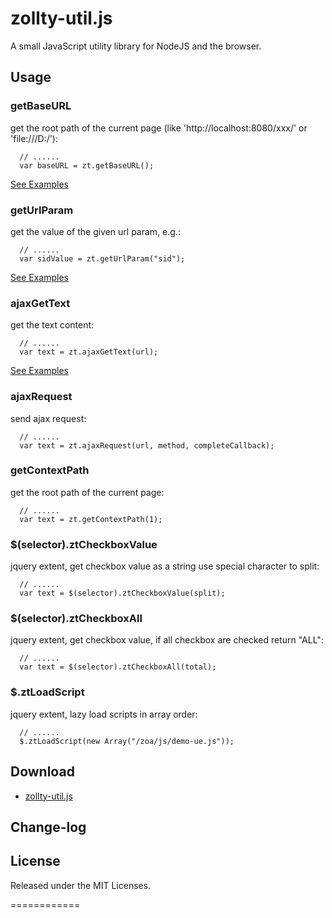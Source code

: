 # zollty-util.js

A small JavaScript utility library for NodeJS and the browser.

## Usage

### getBaseURL

get the root path of the current page (like 'http://localhost:8080/xxx/' or 'file:///D:/'):

	  // ......
	  var baseURL = zt.getBaseURL();


[See Examples](https://zollty-org.github.io/zollty-util.js/examples/zt-getBaseURL-test.html)

### getUrlParam

get the value of the given url param, e.g.:

	  // ......
	  var sidValue = zt.getUrlParam("sid");


[See Examples](https://zollty-org.github.io/zollty-util.js/examples/zt-getUrlParam-test.html?sid=000000001)

### ajaxGetText

get the text content:

	  // ......
	  var text = zt.ajaxGetText(url);


[See Examples](https://zollty-org.github.io/zollty-util.js/examples/zt-ajaxGetText-test.html)


### ajaxRequest

send ajax request:

	  // ......
	  var text = zt.ajaxRequest(url, method, completeCallback);



### getContextPath

get the root path of the current page:

	  // ......
	  var text = zt.getContextPath(1);



### $(selector).ztCheckboxValue

jquery extent, get checkbox value as a string use special character to split:

	  // ......
	  var text = $(selector).ztCheckboxValue(split);



### $(selector).ztCheckboxAll

jquery extent, get checkbox value, if all checkbox are checked return "ALL":

	  // ......
	  var text = $(selector).ztCheckboxAll(total);



### $.ztLoadScript

jquery extent, lazy load scripts in array order:

	  // ......
	  $.ztLoadScript(new Array("/zoa/js/demo-ue.js"));



##	Download

* [zollty-util.js](https://raw.github.com/zollty-org/zollty-util.js/master/dist/latest/zollty-util.min.js) 


## Change-log


## License

Released under the MIT Licenses.

============

